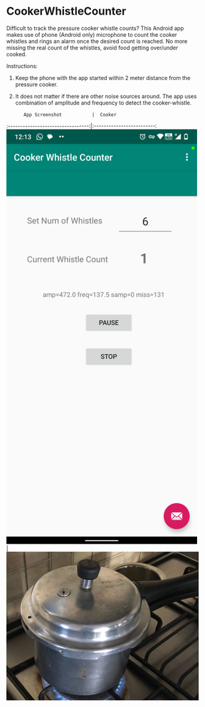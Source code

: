 # CookerWhistleCounter

Difficult to track the pressure cooker whistle counts? This Android app makes use of phone (Android only) microphone to count the cooker whistles and rings an alarm once the desired count is reached. No more missing the real count of the whistles, avoid food getting over/under cooked.

Instructions:
1. Keep the phone with the app started within 2 meter distance from the pressure cooker.
2. It does not matter if there are other noise sources around. The app uses combination of amplitude and frequency to detect the cooker-whistle.

          App Screenshot           |  Cooker
:---------------------------------:|:-------------------------:
<img alt="Screenshot.jpg" src="Screenshot.jpg" width="500"/> | ![](cooker.jpg)
